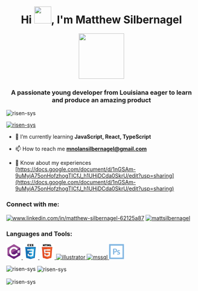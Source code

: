 <h1 align="center">Hi <img src="https://raw.githubusercontent.com/nixin72/nixin72/master/wave.gif" height="45" width="45">, I'm Matthew Silbernagel</h1>

<p align="center">
<img src="https://user-images.githubusercontent.com/118539484/219250098-0de4dbc8-8ec5-4d49-a4e0-cb8ea9b02a34.gif" width="120" height="120">
</p>

<h3 align="center">A passionate young developer from Louisiana eager to learn and produce an amazing product</h3>

<p align="left"> <img src="https://komarev.com/ghpvc/?username=risen-sys&label=Profile%20views&color=0e75b6&style=flat" alt="risen-sys" /> </p>

<p align="left"> <a href="https://github.com/ryo-ma/github-profile-trophy"><img src="https://github-profile-trophy.vercel.app/?username=risen-sys" alt="risen-sys" /></a> </p>

- 🌱 I’m currently learning **JavaScript, React, TypeScript**

- 📫 How to reach me **mnolansilbernagel@gmail.com**

- 📄 Know about my experiences [https://docs.google.com/document/d/1nGSAm-9uMyjA75onHofzhogTICfJ_h1UHjDCda0SkrU/edit?usp=sharing](https://docs.google.com/document/d/1nGSAm-9uMyjA75onHofzhogTICfJ_h1UHjDCda0SkrU/edit?usp=sharing)

<h3 align="left">Connect with me:</h3>
<p align="left">
<a href="https://linkedin.com/in/www.linkedin.com/in/matthew-silbernagel-62125a87" target="blank"><img align="center" src="https://raw.githubusercontent.com/rahuldkjain/github-profile-readme-generator/master/src/images/icons/Social/linked-in-alt.svg" alt="www.linkedin.com/in/matthew-silbernagel-62125a87" height="30" width="40" /></a>
<a href="https://instagram.com/mattsilbernagel" target="blank"><img align="center" src="https://raw.githubusercontent.com/rahuldkjain/github-profile-readme-generator/master/src/images/icons/Social/instagram.svg" alt="mattsilbernagel" height="30" width="40" /></a>
</p>

<h3 align="left">Languages and Tools:</h3>
<p align="left"> <a href="https://www.w3schools.com/cs/" target="_blank" rel="noreferrer"> <img src="https://raw.githubusercontent.com/devicons/devicon/master/icons/csharp/csharp-original.svg" alt="csharp" width="40" height="40"/> </a> <a href="https://www.w3schools.com/css/" target="_blank" rel="noreferrer"> <img src="https://raw.githubusercontent.com/devicons/devicon/master/icons/css3/css3-original-wordmark.svg" alt="css3" width="40" height="40"/> </a> <a href="https://www.w3.org/html/" target="_blank" rel="noreferrer"> <img src="https://raw.githubusercontent.com/devicons/devicon/master/icons/html5/html5-original-wordmark.svg" alt="html5" width="40" height="40"/> </a> <a href="https://www.adobe.com/in/products/illustrator.html" target="_blank" rel="noreferrer"> <img src="https://www.vectorlogo.zone/logos/adobe_illustrator/adobe_illustrator-icon.svg" alt="illustrator" width="40" height="40"/> </a> <a href="https://www.microsoft.com/en-us/sql-server" target="_blank" rel="noreferrer"> <img src="https://www.svgrepo.com/show/303229/microsoft-sql-server-logo.svg" alt="mssql" width="40" height="40"/> </a> <a href="https://www.photoshop.com/en" target="_blank" rel="noreferrer"> <img src="https://raw.githubusercontent.com/devicons/devicon/master/icons/photoshop/photoshop-line.svg" alt="photoshop" width="40" height="40"/> </a> </p>

<p><img align="left" src="https://github-readme-stats.vercel.app/api/top-langs?username=risen-sys&show_icons=true&locale=en&layout=compact" alt="risen-sys" /></p>

<p>&nbsp;<img align="center" src="https://github-readme-stats.vercel.app/api?username=risen-sys&show_icons=true&locale=en" alt="risen-sys" /></p>

<p><img align="center" src="https://github-readme-streak-stats.herokuapp.com/?user=risen-sys&" alt="risen-sys" /></p>

